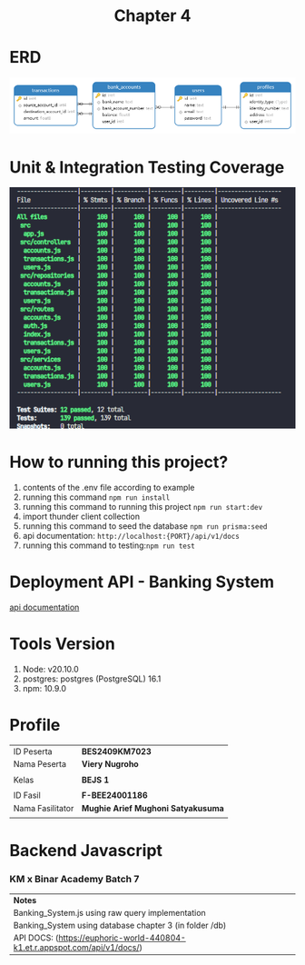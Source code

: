 <h1 align="center">
  Chapter 4
</h1>

# ERD

<div id='image' align='center'>
<img src='./public/assets/erd.png' alt='erd' title='erd banking_system - Viery Nugroho'>
</div>

# Unit & Integration Testing Coverage

<div id='image' align='center'>
<img src='./public/assets/testing.png' alt='testing coverage' title='testing coverage banking_system - Viery Nugroho'>
</div>

# How to running this project?

1. contents of the .env file according to example
2. running this command `npm run install`
3. running this command to running this project `npm run start:dev`
4. import thunder client collection
5. running this command to seed the database `npm run prisma:seed`
6. api documentation: `http://localhost:{PORT}/api/v1/docs`
7. running this command to testing:`npm run test`

# Deployment API - Banking System

[api documentation](https://euphoric-world-440804-k1.et.r.appspot.com/api/v1/docs/)

# Tools Version

1. Node: v20.10.0
2. postgres: postgres (PostgreSQL) 16.1
3. npm: 10.9.0

# Profile

|                  |                                      |
| ---------------- | ------------------------------------ |
| ID Peserta       | **BES2409KM7023**                    |
| Nama Peserta     | **Viery Nugroho**                    |
|                  |                                      |
| Kelas            | **BEJS 1**                           |
|                  |                                      |
| ID Fasil         | **F-BEE24001186**                    |
| Nama Fasilitator | **Mughie Arief Mughoni Satyakusuma** |
|                  |                                      |

# Backend Javascript

### KM x Binar Academy Batch 7

|                                                                            |
| -------------------------------------------------------------------------- |
| **Notes**                                                                  |
| Banking_System.js using raw query implementation                           |
| Banking_System using database chapter 3 (in folder /db)                    |
| API DOCS: (https://euphoric-world-440804-k1.et.r.appspot.com/api/v1/docs/) |
